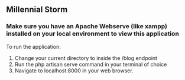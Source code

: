## Millennial Storm 

### Make sure you have an Apache Webserve (like xampp) installed on your local environment to view this application 

To run the application: 

1. Change your current directory to inside the /blog endpoint 
2. Run the php artisan serve command in your terminal of choice 
3. Navigate to localhost:8000 in your web browser. 
